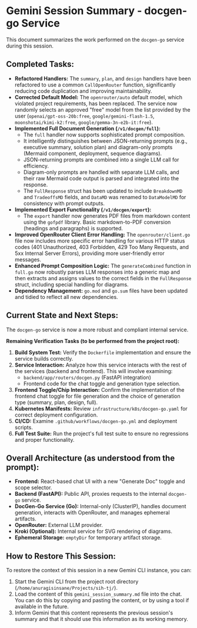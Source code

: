 # Gemini Session Summary - docgen-go Service

This document summarizes the work performed on the `docgen-go` service during this session.

## Completed Tasks:

*   **Refactored Handlers:** The `summary`, `plan`, and `design` handlers have been refactored to use a common `CallOpenRouter` function, significantly reducing code duplication and improving maintainability.
*   **Corrected Default Model:** The `openrouter/auto` default model, which violated project requirements, has been replaced. The service now randomly selects an approved "free" model from the list provided by the user (`openai/gpt-oss-20b:free`, `google/gemini-flash-1.5`, `moonshotai/kimi-k2:free`, `google/gemma-3n-e2b-it:free`).
*   **Implemented Full Document Generation (`/v1/docgen/full`):**
    *   The `full` handler now supports sophisticated prompt composition.
    *   It intelligently distinguishes between JSON-returning prompts (e.g., executive summary, solution plan) and diagram-only prompts (Mermaid component, deployment, sequence diagrams).
    *   JSON-returning prompts are combined into a single LLM call for efficiency.
    *   Diagram-only prompts are handled with separate LLM calls, and their raw Mermaid code output is parsed and integrated into the response.
    *   The `FullResponse` struct has been updated to include `BreakdownMD` and `TradeoffsMD` fields, and `DataMD` was renamed to `DataModelMD` for consistency with prompt outputs.
*   **Implemented Export Functionality (`/v1/docgen/export`):**
    *   The `export` handler now generates PDF files from markdown content using the `gofpdf` library. Basic markdown-to-PDF conversion (headings and paragraphs) is supported.
*   **Improved OpenRouter Client Error Handling:** The `openrouter/client.go` file now includes more specific error handling for various HTTP status codes (401 Unauthorized, 403 Forbidden, 429 Too Many Requests, and 5xx Internal Server Errors), providing more user-friendly error messages.
*   **Enhanced Prompt Composition Logic:** The `generateCombined` function in `full.go` now robustly parses LLM responses into a generic map and then extracts and assigns values to the correct fields in the `FullResponse` struct, including special handling for diagrams.
*   **Dependency Management:** `go.mod` and `go.sum` files have been updated and tidied to reflect all new dependencies.

## Current State and Next Steps:

The `docgen-go` service is now a more robust and compliant internal service.

**Remaining Verification Tasks (to be performed from the project root):**

1.  **Build System Test:** Verify the `Dockerfile` implementation and ensure the service builds correctly.
2.  **Service Interaction:** Analyze how this service interacts with the rest of the services (backend and frontend). This will involve examining:
    *   `backend/app/routers/docgen.py` (FastAPI integration)
    *   Frontend code for the chat toggle and generation type selection.
3.  **Frontend Toggle/Chip Interaction:** Confirm the implementation of the frontend chat toggle for file generation and the choice of generation type (summary, plan, design, full).
4.  **Kubernetes Manifests:** Review `infrastructure/k8s/docgen-go.yaml` for correct deployment configuration.
5.  **CI/CD:** Examine `.github/workflows/docgen-go.yml` and deployment scripts.
6.  **Full Test Suite:** Run the project's full test suite to ensure no regressions and proper functionality.

## Overall Architecture (as understood from the prompt):

*   **Frontend:** React-based chat UI with a new "Generate Doc" toggle and scope selector.
*   **Backend (FastAPI):** Public API, proxies requests to the internal `docgen-go` service.
*   **DocGen-Go Service (Go):** Internal-only (ClusterIP), handles document generation, interacts with OpenRouter, and manages ephemeral artifacts.
*   **OpenRouter:** External LLM provider.
*   **Kroki (Optional):** Internal service for SVG rendering of diagrams.
*   **Ephemeral Storage:** `emptyDir` for temporary artifact storage.

## How to Restore This Session:

To restore the context of this session in a new Gemini CLI instance, you can:

1.  Start the Gemini CLI from the project root directory (`/home/anuragisinsane/Projects/sih-tj/`).
2.  Load the content of this `gemini_session_summary.md` file into the chat. You can do this by copying and pasting the content, or by using a tool if available in the future.
3.  Inform Gemini that this content represents the previous session's summary and that it should use this information as its working memory.

